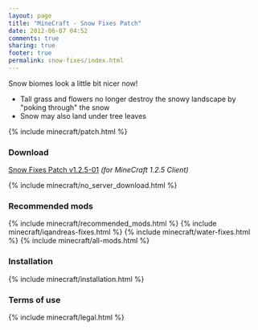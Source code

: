 ```yaml
---
layout: page
title: "MineCraft - Snow Fixes Patch"
date: 2012-06-07 04:52
comments: true
sharing: true
footer: true
permalink: snow-fixes/index.html
---
```

Snow biomes look a little bit nicer now!

 * Tall grass and flowers no longer destroy the snowy landscape by "poking through" the snow
 * Snow may also land under tree leaves
 
 
{% include minecraft/patch.html %}

### Download
[Snow Fixes Patch v1.2.5-01](https://github.com/downloads/IQAndreas/Minecraft-Mods-and-Patches/snow-fixes-v1.2.5-01.zip) _(for MineCraft 1.2.5 Client)_

{% include minecraft/no_server_download.html %}

### Recommended mods
{% include minecraft/recommended_mods.html %}
{% include minecraft/iqandreas-fixes.html %}
{% include minecraft/water-fixes.html %}
{% include minecraft/all-mods.html %}

### Installation
{% include minecraft/installation.html %}

### Terms of use
{% include minecraft/legal.html %}
